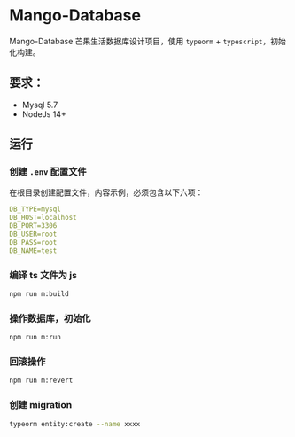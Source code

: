# Mango-Database

Mango-Database 芒果生活数据库设计项目，使用 `typeorm` + `typescript`，初始化构建。

## 要求：

- Mysql 5.7
- NodeJs 14+

## 运行

### 创建 `.env` 配置文件

在根目录创建配置文件，内容示例，必须包含以下六项：

```yaml
DB_TYPE=mysql
DB_HOST=localhost
DB_PORT=3306
DB_USER=root
DB_PASS=root
DB_NAME=test
```

### 编译 ts 文件为 js

```bash
npm run m:build
```

### 操作数据库，初始化

```bash
npm run m:run
```

### 回滚操作

```bash
npm run m:revert
```

### 创建 migration

```bash
typeorm entity:create --name xxxx
```